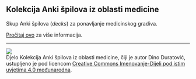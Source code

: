 ## Kolekcija Anki špilova iz oblasti medicine

Skup Anki špilova (*decks*) za ponavljanje medicinskog gradiva.

[Pročitaj ovo](http://dglava.github.io/medicina-ponavljanje.html) za više informacija.

* * *

![](https://licensebuttons.net/l/by-sa/3.0/88x31.png)  
Djelo Kolekcija Anki špilova iz oblasti medicine, čiji je autor Dino Duratović,
ustupljeno je pod licencom [Creative Commons Imenovanje-Dijeli pod istim
uvjetima 4.0 međunarodna](http://creativecommons.org/licenses/by-sa/4.0/).
